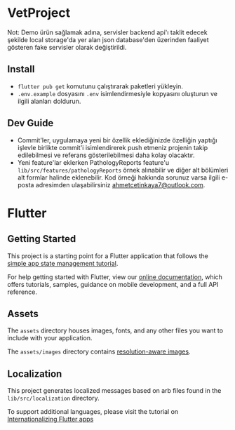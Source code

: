 # VetProject

Not: Demo ürün sağlamak adına, servisler backend api'ı taklit edecek şekilde local storage'da yer alan json database'den üzerinden faaliyet gösteren fake servisler olarak değiştirildi.

## Install

- `flutter pub get` komutunu çalıştırarak paketleri yükleyin.
- `.env.example` dosyasını `.env` isimlendirmesiyle kopyasını oluşturun ve ilgili alanları doldurun.

## Dev Guide

- Commit'ler, uygulamaya yeni bir özellik eklediğinizde özelliğin yaptığı işlevle birlikte commit'i isimlendirerek push etmeniz projenin takip edilebilmesi ve referans gösterilebilmesi daha kolay olacaktır.
- Yeni feature'lar eklerken PathologyReports feature'u `lib/src/features/pathologyReports` örnek alınabilir ve diğer alt bölümleri alt formlar halinde eklenebilir. Kod örneği hakkında sorunuz varsa ilgili e-posta adresimden ulaşabilirsiniz [ahmetcetinkaya7@outlook.com](mailto:ahmetcetinkaya7@outlook.com).

# Flutter

## Getting Started

This project is a starting point for a Flutter application that follows the
[simple app state management
tutorial](https://flutter.dev/docs/development/data-and-backend/state-mgmt/simple).

For help getting started with Flutter, view our
[online documentation](https://flutter.dev/docs), which offers tutorials,
samples, guidance on mobile development, and a full API reference.

## Assets

The `assets` directory houses images, fonts, and any other files you want to
include with your application.

The `assets/images` directory contains [resolution-aware
images](https://flutter.dev/docs/development/ui/assets-and-images#resolution-aware).

## Localization

This project generates localized messages based on arb files found in
the `lib/src/localization` directory.

To support additional languages, please visit the tutorial on
[Internationalizing Flutter
apps](https://flutter.dev/docs/development/accessibility-and-localization/internationalization)
